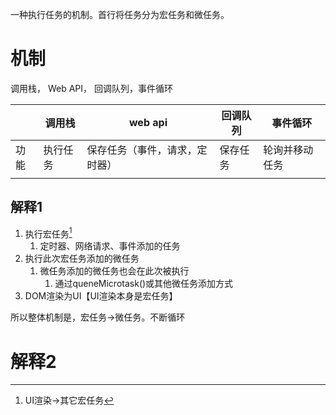 一种执行任务的机制。首行将任务分为宏任务和微任务。
# 机制
调用栈， Web API， 回调队列，事件循环

|  | 调用栈 | web api | 回调队列 | 事件循环 |
| --- | --- | --- | --- | --- |
| 功能 | 执行任务 | 保存任务（事件，请求，定时器） | 保存任务 | 轮询并移动任务 |
|  |  |  |  |  |
## 解释1
1. 执行宏任务[^1] 
	1. 定时器、网络请求、事件添加的任务
2. 执行此次宏任务添加的微任务
	1. 微任务添加的微任务也会在此次被执行
		1. 通过queneMicrotask()或其他微任务添加方式
3. DOM渲染为UI【UI渲染本身是宏任务】

所以整体机制是，宏任务->微任务。不断循环
# 解释2

[^1]: UI渲染->其它宏任务